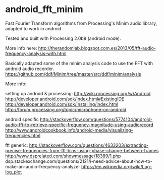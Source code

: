android_fft_minim
=================

Fast Fourier Transform algorithms from Processing's Minim audio library, adapted to work in android.

Tested and built with Processing 2.0b8 (android mode).

More info here: http://therandomlab.blogspot.com.es/2013/05/fft-audio-frequency-analysis-with.html

Basically adapted some of the minim analysis code to use the FFT with android audio recorder.
https://github.com/ddf/Minim/tree/master/src/ddf/minim/analysis

More info:

setting up android & processing:
http://wiki.processing.org/w/Android
http://developer.android.com/sdk/index.html#ExistingIDE
http://developer.android.com/sdk/installing/index.html
http://forum.processing.org/topic/microphone-on-android

android specific
http://stackoverflow.com/questions/5774104/android-audio-fft-to-retrieve-specific-frequency-magnitude-using-audiorecord
http://www.androidcookbook.info/android-media/visualizing-frequencies.html

fft generic:
http://stackoverflow.com/questions/4633203/extracting-precise-frequencies-from-fft-bins-using-phase-change-between-frames
http://www.dsprelated.com/showmessage/18389/1.php
dsp.stackexchange.com/questions/2121/i-need-advice-about-how-to-make-an-audio-frequency-analyzer
https://en.wikipedia.org/wiki/Log-log_plot
            
